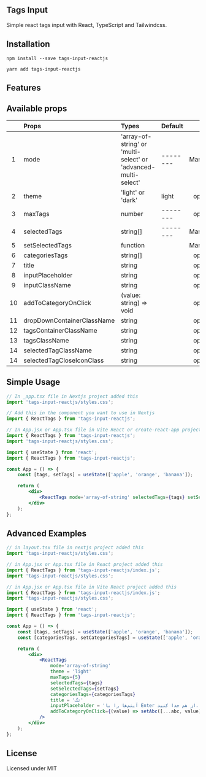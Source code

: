 ## Tags Input

Simple react tags input with React, TypeScript and Tailwindcss.

## Installation

```
npm install --save tags-input-reactjs

yarn add tags-input-reactjs
```

## Features

## Available props

|     | Props                      | Types                                                          | Default  |           |
| :-: | :------------------------- | :------------------------------------------------------------- | :------- | :-------: |
|  1  | mode                       | 'array-of-string' or 'multi-select' or 'advanced-multi-select' | -------- | Mandatory  |
|  2  | theme                      | 'light' or 'dark'                                              | light    | optional  |
|  3  | maxTags                    | number                                                         | -------- | optional  |
|  4  | selectedTags               | string[]                                                       | -------- | Mandatory |
|  5  | setSelectedTags            | function                                                       |          | Mandatory |
|  6  | categoriesTags             | string[]                                                       |          | optional  |
|  7  | title                      | string                                                         |          | optional  |
|  8  | inputPlaceholder           | string                                                         |          | optional  |
|  9  | inputClassName             | string                                                         |          | optional  |
| 10  | addToCategoryOnClick       | (value: string) => void                                        |          | optional  |
| 11  | dropDownContainerClassName | string                                                         |          | optional  |
| 12  | tagsContainerClassName     | string                                                         |          | optional  |
| 13  | tagsClassName              | string                                                         |          | optional  |
| 14  | selectedTagClassName       | string                                                         |          | optional  |
| 14  | selectedTagCloseIconClass  | string                                                         |          | optional  |

## Simple Usage

```jsx
// In _app.tsx file in Nextjs project added this
import 'tags-input-reactjs/styles.css';

// Add this in the component you want to use in Nextjs
import { ReactTags } from 'tags-input-reactjs';

// In App.jsx or App.tsx file in Vite React or create-react-app projects added this
import { ReactTags } from 'tags-input-reactjs';
import 'tags-input-reactjs/styles.css';
```

```jsx
import { useState } from 'react';
import { ReactTags } from 'tags-input-reactjs';

const App = () => {
    const [tags, setTags] = useState(['apple', 'orange', 'banana']);

    return (
        <div>
            <ReactTags mode='array-of-string' selectedTags={tags} setSelectedTags={setTags} />
        </div>
    );
};
```

## Advanced Examples

```jsx
// in layout.tsx file in nextjs project added this
import 'tags-input-reactjs/styles.css';

// in App.jsx or App.tsx file in React project added this
import { ReactTags } from 'tags-input-reactjs/index.js';
import 'tags-input-reactjs/styles.css';

// in App.jsx or App.tsx file in Vite React project added this
import { ReactTags } from 'tags-input-reactjs/index.js';
import 'tags-input-reactjs/styles.css';
```

```jsx
import { useState } from 'react';
import { ReactTags } from 'tags-input-reactjs';

const App = () => {
	const [tags, setTags] = useState(['apple', 'orange', 'banana']);
	const [categoriesTags, setCategoriesTags] = useState(['apple', 'orange', 'banana', 'kiwi', 'grape']);

	return (
		<div>
			<ReactTags
				mode='array-of-string'
    			theme = 'light'
				maxTags={5}
				selectedTags={tags}
				setSelectedTags={setTags}
				categoriesTags={categoriesTags}
				title = 'تگ'
				inputPlaceholder = 'آیتم‌ها را با Enter از هم جدا کنید.'
				addToCategoryOnClick={(value) => setAbc([...abc, value])}
			/>
		</div>
	);
};
```

## License

Licensed under MIT
